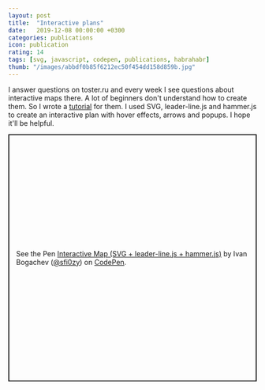 ```yaml
---
layout: post
title:  "Interactive plans"
date:   2019-12-08 00:00:00 +0300
categories: publications
icon: publication
rating: 14
tags: [svg, javascript, codepen, publications, habrahabr]
thumb: "/images/abbdf0b85f6212ec50f454dd158d859b.jpg"
---
```


I answer questions on toster.ru and every week I see questions about interactive maps there. A lot of beginners don't understand how to create them. So I wrote a <a href='https://habr.com/ru/post/478698/'>tutorial</a> for them. I used SVG, leader-line.js and hammer.js to create an interactive plan with hover effects, arrows and popups. I hope it'll be helpful.


<p class='codepen' data-height='500' data-theme-id='light' data-default-tab='result' data-user='sfi0zy' data-slug-hash='ZEYYjZL' style='height: 500px; box-sizing: border-box; display: flex; align-items: center; justify-content: center; border: 2px solid; margin: 1em 0; padding: 1em;' data-pen-title='Interactive Map (SVG + leader-line.js + hammer.js)'>
  <span>See the Pen <a href='https://codepen.io/sfi0zy/pen/ZEYYjZL'>
  Interactive Map (SVG + leader-line.js + hammer.js)</a> by Ivan Bogachev (<a href='https://codepen.io/sfi0zy'>@sfi0zy</a>)
  on <a href='https://codepen.io'>CodePen</a>.</span>
</p>
<script async src='https://static.codepen.io/assets/embed/ei.js'></script>


